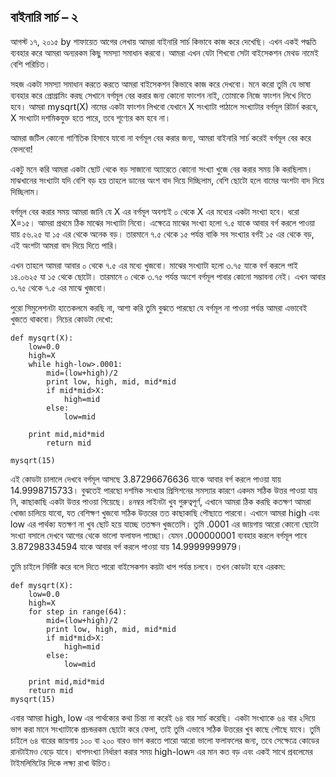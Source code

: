 
## বাইনারি সার্চ – ২
আগস্ট ১৭, ২০১৫ by শাফায়েত
আগের লেখায় আমরা বাইনারি সার্চ কিভাবে কাজ করে দেখেছি। এখন একই পদ্ধতি ব্যবহার করে আমরা অন্যরকম কিছু সমস্যা সমাধান করবো। আমরা এখন যেটা শিখবো সেটা
বাইসেকশন মেথড নামেই বেশি পরিচিত।

সহজ একটা সমস্যা সমাধান করতে করতে আমরা বাইসেকশন কিভাবে কাজ করে দেখবো। মনে করো তুমি যে ভাষা ব্যবহার করে প্রোগ্রামিং করছ সেখানে বর্গমূল বের করার জন্য 
কোনো ফাংশন নাই, তোমাকে নিজে ফাংশন লিখে নিতে হবে। আমরা mysqrt(X) নামের একটা ফাংশন লিখবো যেখানে X সংখ্যাটা পাঠালে সংখ্যাটার বর্গমূল রিটার্ন করবে, 
X সংখ্যাটা দশমিকযুক্ত হতে পারে, তবে শূণ্যের কম হবে না।

আমরা জটিল কোনো গাণিতিক হিসাবে যাবো না বর্গমূল বের করার জন্য, আমরা বাইনারি সার্চ করেই বর্গমূল বের করে ফেলবো!

একটু মনে করি আমরা একটা ছোট থেকে বড় সাজানো অ্যারেতে কোনো সংখ্যা খুজে বের করার সময় কি করছিলাম। মাঝখানের সংখ্যাটা যদি বেশি বড় হয় তাহলে ডানের অংশ বাদ 
দিয়ে দিচ্ছিলাম, বেশি ছোটো হলে বামের অংশটা বাদ দিয়ে দিচ্ছিলাম।

বর্গমূল বের করার সময় আমরা জানি যে X এর বর্গমূল অবশ্যই ০ থেকে X এর মধ্যের একটা সংখ্যা হবে। ধরো X=১৫। আমরা প্রথমে ঠিক মাঝের সংখ্যাটা নিবো। এক্ষেত্রে মাঝের 
সংখ্যা হলো ৭.৫ যাকে আবার বর্গ করলে পাওয়া যায় ৫৬.২৫ যা ১৫ এর থেকে অনেক বড়। তারমানে ৭.৫ থেকে ১৫ পর্যন্ত বাকি সব সংখ্যার বর্গই ১৫ এর থেকে বড়, এই অংশটা 
আমরা বাদ দিয়ে দিতে পারি।

এখন তাহলে আমরা আবার ০ থেকে ৭.৫ এর মধ্যে খুজবো। মাঝের সংখ্যাটা হলো ৩.৭৫ যাকে বর্গ করলে পাই ১৪.০৬২৫ যা ১৫ থেকে ছোটো। তারমানে ০ থেকে ৩.৭৫ পর্যন্ত অংশে
 বর্গমূল পাবার কোনো সম্ভাবনা নেই। এখন আবার ৩.৭৫ থেকে ৭.৫ এর মাঝে খুজবো।


 
পুরো সিমুলেশনটা হাতেকলমে করছি না, আশা করি তুমি বুঝতে পারছো যে বর্গমূল না পাওয়া পর্যন্ত আমরা এভাবেই খুজতে থাকবো। নিচের কোডটা দেখো:

 
```
def mysqrt(X):
	low=0.0
	high=X
	while high-low>.0001:
		mid=(low+high)/2
		print low, high, mid, mid*mid
		if mid*mid>X:
			high=mid
		else:
			low=mid

	print mid,mid*mid
        return mid

mysqrt(15)
```

 
এই কোডটা চালালে দেখবে বর্গমূল আসছে 3.87296676636 যাকে আবার বর্গ করলে পাওয়া যায় 14.9998715733। বুঝতেই পারছো দশমিক সংখ্যার প্রিসিশনের সমস্যার 
কারণে একদম সঠিক উত্তর পাওয়া যায় নি, কাছাকাছি একটা উত্তর পাওয়া গিয়েছে।  ৪নম্বর লাইনটা খুব গুরুত্বপূর্ণ, এখানে আমরা ঠিক করছি কতক্ষণ আমরা খোজা চালিয়ে 
যাবো, যত বেশিক্ষণ খুজবো সঠিক উত্তরের তত কাছাকাছি পৌছাতে পারবো। এখানে আমরা high এবং low এর পার্থক্য যতক্ষণ না খুব ছোট হয়ে যাচ্ছে ততক্ষন খুজতেসি। 
তুমি .0001 এর জায়গায় আরো কোনো ছোটো সংখ্যা বসালে দেখবে আগের থেকে ভালো ফলাফল পাচ্ছো। যেমন .000000001 ব্যবহার করলে বর্গমূল পাবে 3.87298334594 যাকে
 আবার বর্গ করলে পাওয়া যায় 14.9999999979।

তুমি চাইলে নির্দিষ্ট করে বলে দিতে পারো বাইসেকশন কয়টা ধাপ পর্যন্ত চলবে। তখন কোডটা হবে এরকম:
```
def mysqrt(X):
	low=0.0
	high=X
	for step in range(64):
		mid=(low+high)/2
		print low, high, mid, mid*mid
		if mid*mid>X:
			high=mid
		else:
			low=mid
	
	print mid,mid*mid
	return mid
mysqrt(15)
```


 
এবার আমরা high, low এর পার্থক্যের কথা চিন্তা না করেই ৬৪ বার সার্চ করেছি। একটা সংখ্যাকে ৬৪ বার ২দিয়ে ভাগ করা মানে সংখ্যাটাকে প্রচন্ডরকম ছোটো করে 
ফেলা, তাই তুমি এভাবে সঠিক উত্তরের খুব কাছে পৌছে যাবে। তুমি চাইলে ৬৪ বারের জায়গায় ১০০ বা ২০০ বারও ভাগ করতে পারো আরো ভালো ফলাফলের জন্য, তবে সেক্ষেত্রে
 কোডের রানটাইমও বেড়ে যাবে।  ধাপসংখ্যা নির্ধারণ করার সময় high-lowদ এর মান কত বড় এবং একই সাথে প্রবলেমের টাইমলিমিটের দিকে লক্ষ্য রাখা উচিত।



